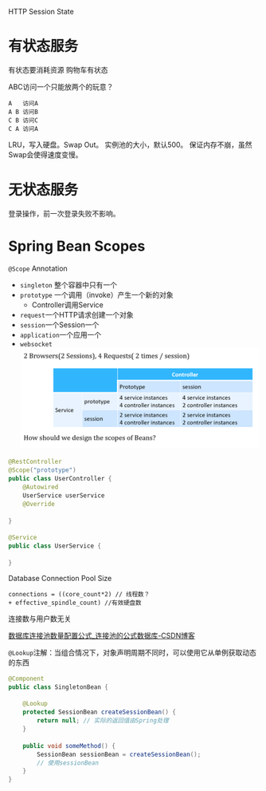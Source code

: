 HTTP Session State

# 有状态服务

有状态要消耗资源
购物车有状态

ABC访问一个只能放两个的玩意？
```
A   访问A
A B 访问B
C B 访问C
C A 访问A
```
LRU，写入硬盘。Swap Out。
实例池的大小，默认500。
保证内存不崩，虽然Swap会使得速度变慢。

# 无状态服务
登录操作，前一次登录失败不影响。

# Spring Bean Scopes

`@Scope` Annotation

+ `singleton` 整个容器中只有一个
+ `prototype` 一个调用（invoke）产生一个新的对象
	+ Controller调用Service
+ `request`一个HTTP请求创建一个对象
+ `session`一个Session一个
+ `application`一个应用一个
+ `websocket`
![](assets/Pasted%20image%2020240923153055.png)
```java
@RestController
@Scope("prototype")
public class UserController {
	@Autowired
	UserService userService
	@Override
	
}

@Service
public class UserService {
	
}
```

Database Connection Pool Size

```
connections = ((core_count*2) // 线程数？
+ effective_spindle_count) //有效硬盘数
```

连接数与用户数无关

[数据库连接池数量配置公式_连接池的公式数据库-CSDN博客](https://blog.csdn.net/Receptive2WE/article/details/122421718)

`@Lookup`注解：当组合情况下，对象声明周期不同时，可以使用它从单例获取动态的东西

```java
@Component
public class SingletonBean {
    
    @Lookup
    protected SessionBean createSessionBean() {
        return null; // 实际的返回值由Spring处理
    }
    
    public void someMethod() {
        SessionBean sessionBean = createSessionBean();
        // 使用sessionBean
    }
}

```